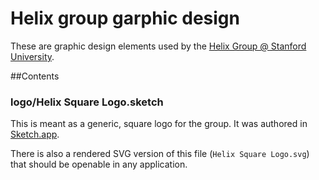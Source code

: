 # Helix group garphic design

These are graphic design elements used by the [Helix Group @ Stanford University](http://helix.stanford.edu).


##Contents

### logo/Helix Square Logo.sketch

This is meant as a generic, square logo for the group. It was authored in [Sketch.app](https://www.sketchapp.com).

There is also a rendered SVG version of this file (`Helix Square Logo.svg`) that should be openable in any application.
